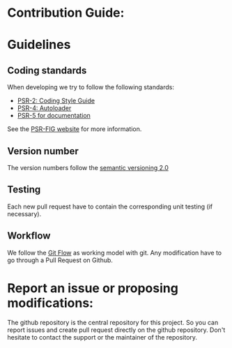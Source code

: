 Contribution Guide:
=====================

# Guidelines

## Coding standards

When developing we try to follow the following standards:
* [PSR-2: Coding Style Guide](http://www.php-fig.org/psr/psr-2/)
* [PSR-4: Autoloader](http://www.php-fig.org/psr/psr-4/)
* [PSR-5 for documentation](https://github.com/phpDocumentor/fig-standards/tree/master/proposed)

See the [PSR-FIG website](http://www.php-fig.org/psr/) for more information.

## Version number
The version numbers follow the [semantic versioning 2.0](http://semver.org/)

## Testing

Each new pull request have to contain the corresponding unit testing (if necessary).

## Workflow

We follow the [Git Flow](http://nvie.com/posts/a-successful-git-branching-model/) as working model with git.
Any modification have to go through a Pull Request on Github.

# Report an issue or proposing modifications:

The github repository is the central repository for this project.
So you can report issues and create pull request directly on the github repository.
Don't hesitate to contact the support or the maintainer of the repository.
